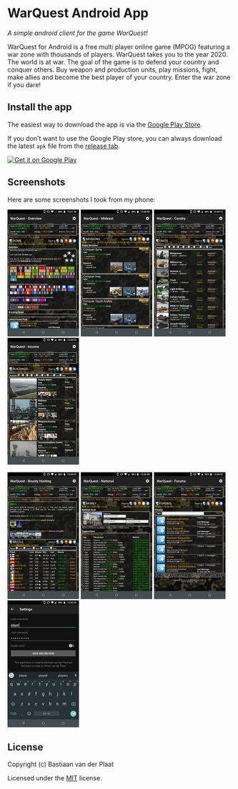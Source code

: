 # WarQuest Android App
*A simple android client for the game WarQuest!*

WarQuest for Android is a free multi player online game (MPOG) featuring a war zone with thousands of players. WarQuest takes you to the year 2020. The world is at war. The goal of the game is to defend your country and conquer others. Buy weapon and production units, play missions, fight, make allies and become the best player of your country. Enter the war zone if you dare!

## Install the app
The easiest way to download the app is via the [Google Play Store](https://play.google.com/store/apps/details?id=nl.plaatsoft.warquest3).

If you don't want to use the Google Play store, you can always download the latest `apk` file from the [release tab](https://github.com/bplaat/warquest-android/releases).

<a href="https://play.google.com/store/apps/details?id=nl.plaatsoft.warquest3"><img alt="Get it on Google Play" src="https://play.google.com/intl/en_us/badges/images/generic/en_badge_web_generic.png" width="200"></a>

## Screenshots
Here are some screenshots I took from my phone:

[<img alt="Screenshot 1" src="screenshots/screenshot1_small.png" width="160">](screenshots/screenshot1.png)
[<img alt="Screenshot 2" src="screenshots/screenshot2_small.png" width="160">](screenshots/screenshot2.png)
[<img alt="Screenshot 3" src="screenshots/screenshot3_small.png" width="160">](screenshots/screenshot3.png)
[<img alt="Screenshot 4" src="screenshots/screenshot4_small.png" width="160">](screenshots/screenshot4.png)

[<img alt="Screenshot 5" src="screenshots/screenshot5_small.png" width="160">](screenshots/screenshot5.png)
[<img alt="Screenshot 6" src="screenshots/screenshot6_small.png" width="160">](screenshots/screenshot6.png)
[<img alt="Screenshot 7" src="screenshots/screenshot7_small.png" width="160">](screenshots/screenshot7.png)
[<img alt="Screenshot 8" src="screenshots/screenshot8_small.png" width="160">](screenshots/screenshot8.png)

## License
Copyright (c) Bastiaan van der Plaat

Licensed under the [MIT](LICENSE) license.
